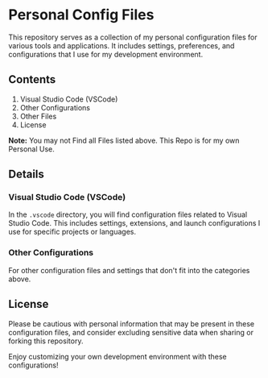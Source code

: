 # Personal Config Files

This repository serves as a collection of my personal configuration files for various tools and applications. It includes settings, preferences, and configurations that I use for my development environment.

## Contents

1. Visual Studio Code (VSCode)
2. Other Configurations
3. Other Files
4. License

__Note:__ You may not Find all Files listed above. This Repo is for my own Personal Use.

## Details

### Visual Studio Code (VSCode)

In the `.vscode` directory, you will find configuration files related to Visual Studio Code. This includes settings, extensions, and launch configurations I use for specific projects or languages.

### Other Configurations

For other configuration files and settings that don't fit into the categories above.

## License

Please be cautious with personal information that may be present in these configuration files, and consider excluding sensitive data when sharing or forking this repository.

Enjoy customizing your own development environment with these configurations!
